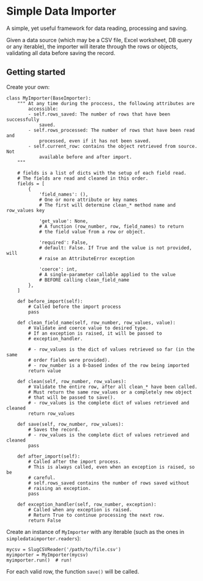 Simple Data Importer
====================

A simple, yet useful framework for data reading, processing and saving.

Given a data source (which may be a CSV file, Excel worksheet, DB query or any
iterable), the importer will iterate through the rows or objects, validating
all data before saving the record.

Getting started
---------------

Create your own:

    class MyImporter(BaseImporter):
        """ At any time during the proccess, the following attributes are
            accessible:
            - self.rows_saved: The number of rows that have been successfully
                saved.
            - self.rows_processed: The number of rows that have been read and
                processed, even if it has not been saved.
            - self.current_row: contains the object retrieved from source. Not
                available before and after import.
        """

        # fields is a list of dicts with the setup of each field read.
        # The fields are read and cleaned in this order.
        fields = [
            {
                'field_names': (),
                # One or more attribute or key names
                # The first will determine clean_* method name and row_values key

                'get_value': None,
                # A function (row_number, row, field_names) to return
                # the field value from a row or object.

                'required': False,
                # default: False. If True and the value is not provided, will
                # raise an AttributeError exception

                'coerce': int,
                # A single-parameter callable applied to the value
                # BEFORE calling clean_field_name
            },
        ]

        def before_import(self):
            # Called before the import process
            pass

        def clean_field_name(self, row_number, row_values, value):
            # Validate and coerce value to desired type.
            # If an exception is raised, it will be passed to
            # exception_handler.

            # - row_values is the dict of values retrieved so far (in the same
            # order fields were provided).
            # - row_number is a 0-based index of the row being imported
            return value

        def clean(self, row_number, row_values):
            # Validate the entire row, after all clean_* have been called.
            # Must return the same row_values or a completely new object
            # that will be passed to save().
            # - row_values is the complete dict of values retrieved and cleaned
            return row_values

        def save(self, row_number, row_values):
            # Saves the record.
            # - row_values is the complete dict of values retrieved and cleaned
            pass

        def after_import(self):
            # Called after the import process.
            # This is always called, even when an exception is raised, so be
            # careful.
            # self.rows_saved contains the number of rows saved without
            # raising an exception.
            pass

        def exception_handler(self, row_number, exception):
            # Called when any exception is raised.
            # Return True to continue processing the next row.
            return False


Create an instance of `MyImporter` with any iterable (such as the ones in
`simpledataimporter.readers`):

    mycsv = SlugCSVReader('/path/to/file.csv')
    myimporter = MyImporter(mycsv)
    myimporter.run()  # run!

For each valid row, the function `save()` will be called.
